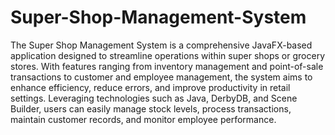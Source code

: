# Super-Shop-Management-System

The Super Shop Management System is a comprehensive JavaFX-based application designed to streamline operations within super shops or grocery stores. With features ranging from inventory management and point-of-sale transactions to customer and employee management, the system aims to enhance efficiency, reduce errors, and improve productivity in retail settings. Leveraging technologies such as Java, DerbyDB, and Scene Builder, users can easily manage stock levels, process transactions, maintain customer records, and monitor employee performance.
